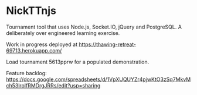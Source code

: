 # NickTTnjs
Tournament tool that uses Node.js, Socket.IO, jQuery and PostgreSQL. A deliberately over engineered learning exercise.

Work in progress deployed at https://thawing-retreat-69713.herokuapp.com/

Load tournament 5613pprw for a populated demonstration.

Feature backlog: https://docs.google.com/spreadsheets/d/1VpXUQUYZr4pjwKtO3zSq7MkvMch53lrolfRMDrgJRRs/edit?usp=sharing
